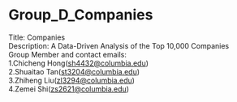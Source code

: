 # Group_D_Companies
Title: Companies <br>
Description: A Data-Driven Analysis of the Top 10,000 Companies <br>
Group Member and contact emails: <br>
  1.Chicheng Hong(sh4432@columbia.edu) <br>
  2.Shuaitao Tan(st3204@columbia.edu) <br>
  3.Zhiheng Liu(zl3294@columbia.edu) <br>
  4.Zemei Shi(zs2621@columbia.edu)
